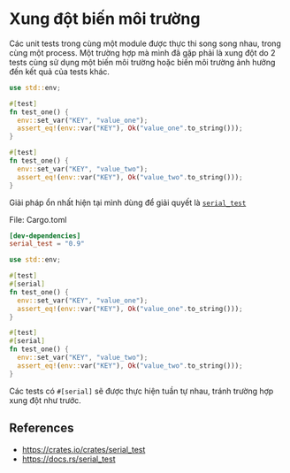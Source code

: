 # Xung đột biến môi trường

Các unit tests trong cùng một module được thực thi song song nhau, trong cùng một process. 
Một trường hợp mà mình đã gặp phải là xung đột do 2 tests cùng sử dụng một biến môi trường
hoặc biến môi trường ảnh hưởng đến kết quả của tests khác.

```rust
use std::env;

#[test]
fn test_one() {
  env::set_var("KEY", "value_one");
  assert_eq!(env::var("KEY"), Ok("value_one".to_string()));
}

#[test]
fn test_one() {
  env::set_var("KEY", "value_two");
  assert_eq!(env::var("KEY"), Ok("value_two".to_string()));
}
```

Giải pháp ổn nhất hiện tại mình dùng để giải quyết là
[`serial_test`](https://docs.rs/serial_test/latest/serial_test/)

File: Cargo.toml

```toml
[dev-dependencies]
serial_test = "0.9"
```

```rust
use std::env;

#[test]
#[serial]
fn test_one() {
  env::set_var("KEY", "value_one");
  assert_eq!(env::var("KEY"), Ok("value_one".to_string()));
}

#[test]
#[serial]
fn test_one() {
  env::set_var("KEY", "value_two");
  assert_eq!(env::var("KEY"), Ok("value_two".to_string()));
}
```

Các tests có `#[serial]` sẽ được thực hiện tuần tự nhau, tránh trường hợp xung đột như trước.

## References

- <https://crates.io/crates/serial_test>
- <https://docs.rs/serial_test>
